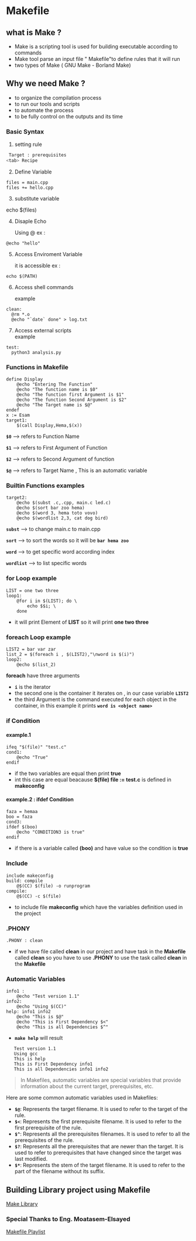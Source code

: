 # Makefile
## what is Make ?
 - Make is a scripting tool is used for building executable according to commands
 - Make tool parse an input file " Makefile"to define rules that it will run
 - two types of Make ( GNU Make - Borland Make)
## Why we need Make ?
 - to organize the compilation process
 - to run our tools and scripts
 - to automate the process
 - to be fully control on the outputs and its time
### Basic Syntax
1) setting rule 
```bash
 Target : prerequisites
<tab> Recipe
```
2) Define Variable
  ```make
 files = main.cpp
 files += hello.cpp
  ```
3) substitute variable 

  echo $(files)

4) Disaple Echo 
	  
    Using @ ex : 
  
  ```make
  @echo "hello"
  ```
5) Access Enviroment Variable
 
    it is accessible ex : 
  ```make
  echo $(PATH)
  ```
6) Access shell commands
	  
    example
  ```make
clean:
    @rm *.o
    @echo "`date` done" > log.txt
  ```
7) Access external scripts   
    example
  ```make
test:
	python3 analysis.py
  ```
### Functions in Makefile
```make
define Display
	@echo "Entering The Function"
	@echo "The function name is $0"
	@echo "The function first Argument is $1"
	@echo "The function Second Argument is $2"
	@echo "The Target name is $@"
endef
x := Esam
target1:
	$(call Display,Hema,$(x))
```
**``$0``** --> refers to Function Name

**``$1``** --> refers to First Argument of Function

**``$2``** --> refers to Second Argument of function

**``$@``** --> refers to Target Name , This is an automatic variable

### Builtin Functions examples
```make 
target2:
	@echo $(subst .c,.cpp, main.c led.c)
	@echo $(sort bar zoo hema)
	@echo $(word 3, hema toto vovo)
	@echo $(wordlist 2,3, cat dog bird)
```
**``subst``** --> to change main.c to main.cpp

**``sort``** --> to sort the words so it will be **``bar hema zoo``**

**``word``** --> to get specific word according index

**``wordlist``** --> to list specific words
### for Loop example
```make
LIST = one two three
loop1:
	@for i in $(LIST); do \
		echo $$i; \
	done
```
 - it will print Element of **LIST** so it will print **one two three**
### foreach Loop example
```make
LIST2 = bar var zar
list_2 = $(foreach i , $(LIST2),"\nword is $(i)")
loop2:
	@echo $(list_2)
```
**foreach** have three arguments 
 - **``i``** is the iterator
 - the second one is the container it iterates on , in our case variable **``LIST2``** 
 - the third Argument is the command executed for each object in the container, in this example it prints **``word is <object name>``**

### if Condition
#### example.1
```make
ifeq "$(file)" "test.c"
cond1:
	@echo "True"
endif
```
 - if the two variables are equal then print **true** 
 - int this case are equal beacause **$(file) file := test.c** is defined in **makeconfig** 
#### example.2 : ifdef Condition
```make
faza = hemaa
boo = faza
cond3:
ifdef $(boo)
	@echo "CONDITION3 is true"
endif
```
 - if there is a variable called **(boo)** and have value so the condition is **true**
### Include 
```make 
include makeconfig
build: compile
	@$(CC) $(file) -o runprogram
compile:
	@$(CC) -c $(file)
```
 - to include file **makeconfig** which have the variables definition used in the project
### .PHONY
```make
.PHONY : clean
```
 - if we have file called **clean** in our project and have task in the **Makefile** called **clean** so you have to use **.PHONY** to use the task called **clean** in the **Makefile**
### Automatic Variables
```make 
info1 : 
	@echo "Test version 1.1"
info2:
	@echo "Using $(CC)"
help: info1 info2
	@echo "This is $@"
	@echo "This is First Dependency $<"
	@echo "This is all Dependencies $^"

```
 - **``make help``** will result
 ```
    Test version 1.1
    Using gcc
    This is help
    This is First Dependency info1
    This is all Dependencies info1 info2
```
> In Makefiles, automatic variables are special variables that provide information about the current target, prerequisites, etc.

Here are some common automatic variables used in Makefiles:

- **`$@`**: Represents the target filename. It is used to refer to the target of the rule.
- **`$<`**: Represents the first prerequisite filename. It is used to refer to the first prerequisite of the rule.
- **`$^`**: Represents all the prerequisites filenames. It is used to refer to all the prerequisites of the rule.
- **`$?`**: Represents all the prerequisites that are newer than the target. It is used to refer to prerequisites that have changed since the target was last modified.
- **`$*`**: Represents the stem of the target filename. It is used to refer to the part of the filename without its suffix.

## Building Library project using Makefile
[Make Library](https://github.com/IbrahimEsam27/Embedded-Linux/tree/main/8-%20Makefile/Make_Library)

### Special Thanks to Eng. Moatasem-Elsayed
[Makefile Playlist](https://youtube.com/playlist?list=PLkH1REggdbJpmQKm8Nu-H8R81_-c00fpB&si=8L2GfDWdDweAoRTo)
